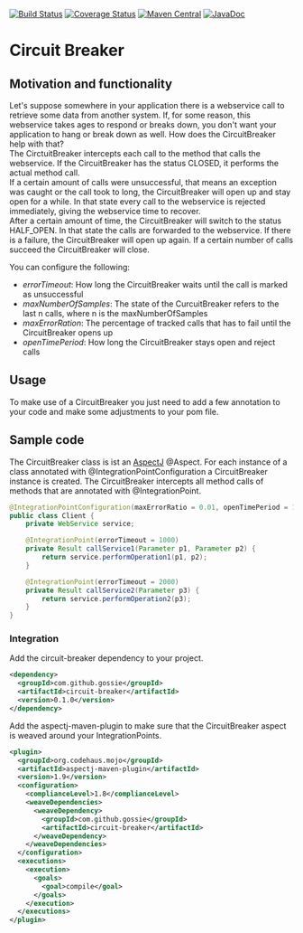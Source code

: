 [![Build Status](https://travis-ci.org/gossie/circuit-breaker.svg?branch=master)](https://travis-ci.org/gossie/circuit-breaker)
[![Coverage Status](https://coveralls.io/repos/github/gossie/circuit-breaker/badge.svg?branch=master)](https://coveralls.io/github/gossie/circuit-breaker?branch=master)
[![Maven Central](https://maven-badges.herokuapp.com/maven-central/com.github.gossie/circuit-breaker/badge.svg)](https://maven-badges.herokuapp.com/maven-central/com.github.gossie/circuit-breaker)
[![JavaDoc](http://javadoc-badge.appspot.com/com.github.gossie/circuit-breaker.svg?label=JavaDoc)](http://javadoc-badge.appspot.com/com.github.gossie/circuit-breaker)

# Circuit Breaker

## Motivation and functionality

Let's suppose somewhere in your application there is a webservice call to retrieve some data from another system. If, for some reason, this webservice takes ages to respond or breaks down, you don't want your application to hang or break down as well. How does the CircuitBreaker help with that?  
The CirctuitBreaker intercepts each call to the method that calls the webservice. If the CircuitBreaker has the status CLOSED, it performs the actual method call.  
If a certain amount of calls were unsuccessful, that means an exception was caught or the call took to long, the CircuitBreaker will open up and stay open for a while. In that state every call to the webservice is rejected immediately, giving the webservice time to recover.  
After a certain amount of time, the CircuitBreaker will switch to the status HALF_OPEN. In that state the calls are forwarded to the webservice. If there is a failure, the CircuitBreaker will open up again. If a certain number of calls succeed the CircuitBreaker will close.

You can configure the following:
* *errorTimeout*: How long the CircuitBreaker waits until the call is marked as unsuccessful
* *maxNumberOfSamples*: The state of the CurcuitBreaker refers to the last n calls, where n is the maxNumberOfSamples
* *maxErrorRation*: The percentage of tracked calls that has to fail until the CircuitBreaker opens up
* *openTimePeriod*: How long the CircuitBreaker stays open and reject calls

## Usage

To make use of a CircuitBreaker you just need to add a few annotation to your code and make some adjustments to your pom file.

## Sample code

The CircuitBreaker class is ist an [AspectJ](https://eclipse.org/aspectj/) @Aspect. For each instance of a class annotated with @IntegrationPointConfiguration a CircuitBreaker instance is created. The CircuitBreaker intercepts all method calls of methods that are annotated with @IntegrationPoint.

```java
@IntegrationPointConfiguration(maxErrorRatio = 0.01, openTimePeriod = 10000, maxNumberOfSamples = 250)
public class Client {
    private WebService service;

    @IntegrationPoint(errorTimeout = 1000)
    private Result callService1(Parameter p1, Parameter p2) {
        return service.performOperation1(p1, p2);
    }

    @IntegrationPoint(errorTimeout = 2000)
    private Result callService2(Parameter p3) {
        return service.performOperation2(p3);
    }
}
```
### Integration

Add the circuit-breaker dependency to your project.

```xml
<dependency>
  <groupId>com.github.gossie</groupId>
  <artifactId>circuit-breaker</artifactId>
  <version>0.1.0</version>
</dependency>
```

Add the aspectj-maven-plugin to make sure that the CircuitBreaker aspect is weaved around your IntegrationPoints.

```xml
<plugin>
  <groupId>org.codehaus.mojo</groupId>
  <artifactId>aspectj-maven-plugin</artifactId>
  <version>1.9</version>
  <configuration>
    <complianceLevel>1.8</complianceLevel>
    <weaveDependencies>
      <weaveDependency>
        <groupId>com.github.gossie</groupId>
        <artifactId>circuit-breaker</artifactId>
      </weaveDependency>
    </weaveDependencies>
  </configuration>
  <executions>
    <execution>
      <goals>
        <goal>compile</goal>
      </goals>
    </execution>
  </executions>
</plugin>
```
